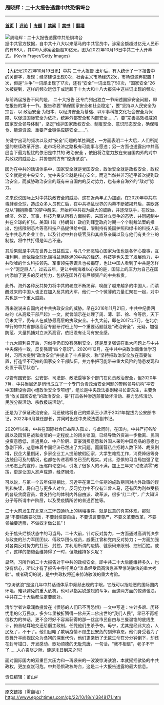 ### 周晓辉：二十大报告透露中共恐惧垮台

---

#### [首页](../../../..?n13848171) &nbsp;|&nbsp; [评论](../../../../../epoch-comment?n13848171) &nbsp;|&nbsp; [专题](../../../../../epoch-special?n13848171) &nbsp;|&nbsp; [禁闻](../../../../../epoch-news?n13848171) &nbsp;|&nbsp; [禁书](../../../../../books?n13848171) &nbsp;|&nbsp; [翻墙](https://github.com/gfw-breaker/nogfw/blob/master/README.md?n13848171)


<div><img alt="周晓辉：二十大报告透露中共恐惧垮台" class="attachment-djy_600_400 size-djy_600_400 wp-post-image" src="https://i.epochtimes.com/assets/uploads/2022/10/id13847849-GettyImages-1433834545-600x400@1200x1200.jpeg"/>
<div class="caption">
 据中共官方数据，自中共十八大以来落马的中共官员中，涉案金额超过亿元人民币的有88人，其中9人涉案金额超10亿元。图为2022年10月16日中共二十大开幕式。(Kevin Frayer/Getty Images)
</div></div><hr/><div class="post_content" id="artbody" itemprop="articleBody">
 <!-- article content begin -->
 <p>
  【大纪元2022年10月19日讯】中共
  <ok href="https://www.epochtimes.com/gb/tag/%E4%BA%8C%E5%8D%81%E5%A4%A7%E6%8A%A5%E5%91%8A.html">
   二十大报告
  </ok>
  出炉后，有人统计了一下报告中的关键字，发现：经济建设出现0次，社会主义市场经济2次，市场资源再配置 1次，但是“斗争”一词却出现了17次，还有“安全”一词出现了50次，“国家安全”26次被提到，这样的频次远低于或远超于十九大和十八大报告中这些词出现的频次。
 </p>
 <p>
  与前两届报告不同的是，
  <ok href="https://www.epochtimes.com/gb/tag/%E4%BA%8C%E5%8D%81%E5%A4%A7%E6%8A%A5%E5%91%8A.html">
   二十大报告
  </ok>
  还专门列出独立一节阐述国家安全问题，即在报告的第十一节。报告称要“确保国家安全和社会稳定”，要“坚持以人民安全为宗旨、以
  <ok href="https://www.epochtimes.com/gb/tag/%E6%94%BF%E6%B2%BB%E5%AE%89%E5%85%A8.html">
   政治安全
  </ok>
  为根本、以经济安全为基础、以军事科技文化社会安全为保障、以促进国际安全为依托，统筹外部安全和内部安全……”，要“完善高效权威的国家安全领导体制”，坚定“维护国家政权安全、制度安全、意识形态安全，确保粮食、能源资源、重要产业链供应链安全……”。
 </p>
 <p>
  关键字出现的频次以及对“安全”问题的单独阐述，一方面表明二十大后，人们所期望的继续改革开放、走市场经济之路极有可能事与愿违；另一方面也透露出中共高层当下最为担忧的依旧是中共的
  <ok href="https://www.epochtimes.com/gb/tag/%E6%94%BF%E6%B2%BB%E5%AE%89%E5%85%A8.html">
   政治安全
  </ok>
  ，依旧将注意力放在来自国内外的对中共政权的威胁上，并警告前方有“惊涛骇浪”。
 </p>
 <p>
  因为在中共的话语体系中，国家安全就是党国安全，政治安全就是政权安全，政权安全就是党中央安全，党中央安全就是核心安全。而这当然并非习近平首次提到政治安全，而威胁政治安全的既有来自国内的反对势力，也有来自海外的“敌对”势力。
 </p>
 <p>
  先来说说国际上对中共执政安全的威胁，这在近两年尤为加剧。在2020年中共病毒肆虐全球，造成众多人员死亡后，在中共祸乱世界的内幕不断被揭开后，美欧逐渐从“拥抱熊猫”的梦中醒来，开始将中共视为最大的威胁，并逐渐联手，在政治、经济、外交、军事、科技乃至从所有方面脱钩，采取对立竞争的态势，共同遏制中共在全球的扩张。美国川普（特朗普）政府到拜登政府时期一个个制裁法案的推出，包括限制芯片等高科技产品提供给中国，限制持有美国护照和绿卡的科技人员在中共芯片企业工作，以及针对中共各级官员和其直系亲属以及与他们有关企业的制裁，将中共打得是叫苦不迭。
 </p>
 <p>
  其后果就是中共在世界上日益孤立，与几个邪恶轴心国家为伍也是各怀心腹事，互相利用，而依靠全球化赚得盆满钵满的中共的经济、科技等也失去了发展动力，中共吹嘘的什么科技领先、军事领先等谎言也被揭穿，也让中国人看到了中共是怎样一个“泥足巨人”。过去五年，更让中南海难以心安的是，国际上的压力为自己在国内添加了更多的反对势力，包括在国外存有巨额资产的中共权贵。
 </p>
 <p>
  此外，海外各种反共势力将中共的老底不断揭穿，唤醒了越来越多的中国人，而清醒过来的中国人也正在加入反共的大军，他们一个个微薄的力量汇聚在一起，对中共也是一个重大威胁。
 </p>
 <p>
  再来说说来自国内对中共执政安全的威胁。早在2016年11月21日，中共中纪委网站的《从高级干部严起》一文，就曾暗示在处理了周、薄、郭、徐、令等后，天下仍未太平，仍有人在威胁最高层的执政安全。十九大前，即在2017年7月，在北京举行的中共省部级高官专题研讨班上的一个重要话题就是“政治安全”。无疑，加强防范、大量抓捕对立派系高官，依旧没有让习有安全感。
 </p>
 <p>
  十九大顺利召开后，习似乎仍旧没有感到安全，还是反复强调在重大问题上与中共中央保持一致，反复强调“四个意识”。2020年12月，在中共中央政治局集体学习时，习再次提到“政治安全”并提出了十点要求，称“坚持把政治安全放在首要位置，打造坚不可摧的国家安全干部队伍，并力争把可能带来重大风险的隐患发现和处置于萌芽状态”。
 </p>
 <p>
  尽管有国安部、公安部、司法部、政法委等多个部门在负责政治安全，但2020年7月，中共当局还是悄悄成立了一个专门负责政治安全问题的警察领导机构“平安中国建设协调小组政治安全专项组”，组长是中央政法委副秘书长雷东生，主要负责“攸关国家安危”的政治安全，要“打击各种渗透颠覆破坏活动、暴力恐怖活动、民族分裂活动、宗教极端活动”。
 </p>
 <p>
  还是为了保证政治安全，习还破格将自己的嫡系王小洪于2021年提拔为公安部书记，2022年6月兼任部长，并同时出任中央政法委副书记。
 </p>
 <p>
  2020年以来，中共在国际社会日益陷入孤立，与此同时，在国内，中共严打各阶层以及因贸易战和疫情的一定程度上的闭关锁国，已经导致外资进一步撤离、民间投资意愿低，普通民众、中产阶层、富豪消费意愿和外国人采购中国商品的意愿也急剧下降，这意味着中国经济已然出了大问题。而国营私企招聘人数下降、裁员剧增，民企大量倒闭，多家企业工人提前放假回家，大学生难找工作，消费降级等身边触目可及的情况，也都在传递着寒冬已至的现实。对此，恐惧的习当局加强了意识形态上的宣传，压缩舆论空间，引发了很多人的不满，加上三年来“动态清零”政策，更是让国人怨声载道，经济崩溃。
 </p>
 <p>
  可以说，与第一个五年任期相比，习近平在第二个任期的施政期间对内外政策的误判和失误，将自己与更多人对立，反习势力中不仅有江曾人马，还有因为利益受损的各级贪腐官员，曾支持他的体制内外自由派、改革派，很多“红二代”，广大知识分子等所谓中产阶层，以及受疫情所苦的普通百姓等。
 </p>
 <p>
  二十大前发生在北京北三环四通桥上的横幅事件，就是民意的真实体现，那就是“不要核酸要吃饭，不要封控要自由，不要谎言要尊严，不要文革要改革，不要领袖要选票，不做奴才做公民”！
 </p>
 <p>
  处于焦头烂额状态中的习当局，二十大前，针对反对势力，一方面通过高调判决参与政变的孙力军团团伙、傅政华团伙成员，威慑江曾和党内反对势力；一方面加强对各类反对势力的打压、封控，并利用所谓的疫情、健康码来限制、控制百姓。或许，这样的措施会维持得了一时，但能维持多久呢？
 </p>
 <p>
  显然，习所作的二十大报告对于中共的政权安全，即中共二十大后能维持多久，也没有信心，所以才有了报告中呼吁民众“准备经受风高浪急甚至惊涛骇浪的重大考验”。或者确切的说，是中共政权将迎来惊涛骇浪的重大考验。
 </p>
 <p>
  “惊涛骇浪”是这几年中共话语体系中频频出现的字眼，它既可以指险恶的国际国内环境，难以避免的重大危机，也可以指尖锐激烈的斗争。而这两方面的惊涛骇浪，中共在二十大后都注定要面对。
 </p>
 <p>
  清华学者许章润教授曾在《愤怒的人们已不再恐惧》一文中写道：生计多艰、历经忧患的亿万民众，多少年里被折腾得一佛升天二佛出世的“我们人民”，早已不再相信权力的神话，更不会将好不容易获得的那一丝丝市民自由与三餐温饱的底线生计，俯首帖耳地交还给僭主政制，任凭他们生杀予夺。毋宁，尤其是经此大疫，人民怒了，不干了。他们目睹了欺瞒疫情不顾生民安危的刻薄寡恩，他们身受着为了歌舞升平而视民众为刍狗的深重代价，他们更亲历了无数生命在分分钟倒下，却还在封号钳口、开发感动、歌功颂德的无耻荒唐。一句话，“我不相信”，老子不干了……人心丧尽之际，便是末日到来之时!
 </p>
 <p>
  面对国际国内的双重巨大压力和一再袭来的一波波惊涛骇浪，本就摇摇欲坠的中共政权，更加岌岌可危。中共恐惧政权垮台，这是二十大报告透露的最大信息。
 </p>
 <p>
  责任编辑：莆山#
 </p>
 <!-- article content end -->
 <div id="below_article_ad">
 </div>
</div>


---

原文链接（需翻墙）：https://www.epochtimes.com/gb/22/10/18/n13848171.htm